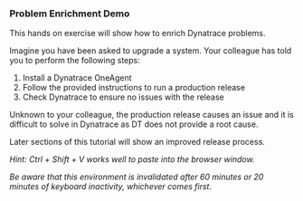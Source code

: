 ### Problem Enrichment Demo

This hands on exercise will show how to enrich Dynatrace problems.

Imagine you have been asked to upgrade a system. Your colleague has told you to perform the following steps:


1. Install a Dynatrace OneAgent
2. Follow the provided instructions to run a production release
3. Check Dynatrace to ensure no issues with the release

Unknown to your colleague, the production release causes an issue and it is difficult to solve in Dynatrace as DT does not provide a root cause.

Later sections of this tutorial will show an improved release process.

*Hint: Ctrl + Shift + V works well to paste into the browser window.*

*Be aware that this environment is invalidated after 60 minutes or 20 minutes of keyboard inactivity, whichever comes first*.